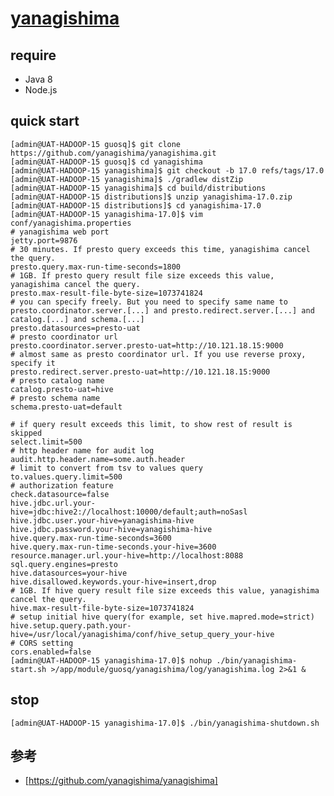 # [yanagishima](https://github.com/yanagishima/yanagishima)

## require

* Java 8
* Node.js

## quick start

    [admin@UAT-HADOOP-15 guosq]$ git clone https://github.com/yanagishima/yanagishima.git
    [admin@UAT-HADOOP-15 guosq]$ cd yanagishima
    [admin@UAT-HADOOP-15 yanagishima]$ git checkout -b 17.0 refs/tags/17.0
    [admin@UAT-HADOOP-15 yanagishima]$ ./gradlew distZip
    [admin@UAT-HADOOP-15 yanagishima]$ cd build/distributions
    [admin@UAT-HADOOP-15 distributions]$ unzip yanagishima-17.0.zip
    [admin@UAT-HADOOP-15 distributions]$ cd yanagishima-17.0
    [admin@UAT-HADOOP-15 yanagishima-17.0]$ vim conf/yanagishima.properties
    # yanagishima web port
    jetty.port=9876
    # 30 minutes. If presto query exceeds this time, yanagishima cancel the query.
    presto.query.max-run-time-seconds=1800
    # 1GB. If presto query result file size exceeds this value, yanagishima cancel the query.
    presto.max-result-file-byte-size=1073741824
    # you can specify freely. But you need to specify same name to presto.coordinator.server.[...] and presto.redirect.server.[...] and catalog.[...] and schema.[...]
    presto.datasources=presto-uat
    # presto coordinator url
    presto.coordinator.server.presto-uat=http://10.121.18.15:9000
    # almost same as presto coordinator url. If you use reverse proxy, specify it
    presto.redirect.server.presto-uat=http://10.121.18.15:9000
    # presto catalog name
    catalog.presto-uat=hive
    # presto schema name
    schema.presto-uat=default                                        
                                                
    # if query result exceeds this limit, to show rest of result is skipped
    select.limit=500
    # http header name for audit log
    audit.http.header.name=some.auth.header
    # limit to convert from tsv to values query
    to.values.query.limit=500
    # authorization feature
    check.datasource=false
    hive.jdbc.url.your-hive=jdbc:hive2://localhost:10000/default;auth=noSasl
    hive.jdbc.user.your-hive=yanagishima-hive
    hive.jdbc.password.your-hive=yanagishima-hive
    hive.query.max-run-time-seconds=3600
    hive.query.max-run-time-seconds.your-hive=3600
    resource.manager.url.your-hive=http://localhost:8088
    sql.query.engines=presto
    hive.datasources=your-hive
    hive.disallowed.keywords.your-hive=insert,drop
    # 1GB. If hive query result file size exceeds this value, yanagishima cancel the query.
    hive.max-result-file-byte-size=1073741824
    # setup initial hive query(for example, set hive.mapred.mode=strict)
    hive.setup.query.path.your-hive=/usr/local/yanagishima/conf/hive_setup_query_your-hive
    # CORS setting
    cors.enabled=false
    [admin@UAT-HADOOP-15 yanagishima-17.0]$ nohup ./bin/yanagishima-start.sh >/app/module/guosq/yanagishima/log/yanagishima.log 2>&1 &

## stop

    [admin@UAT-HADOOP-15 yanagishima-17.0]$ ./bin/yanagishima-shutdown.sh

## 参考

* [https://github.com/yanagishima/yanagishima]